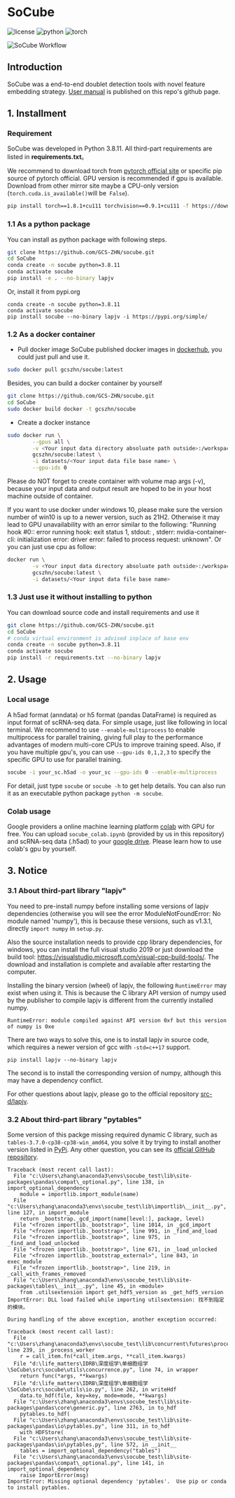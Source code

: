 # SoCube
![license](https://img.shields.io/badge/license-MIT%20License-blue.svg)
![python](https://img.shields.io/badge/python->=3.7-success.svg)
![torch](https://img.shields.io/badge/torch->=1.8.1-success.svg)

<img src="fig/workflow.svg" alt="SoCube Workflow">

## Introduction
SoCube was a end-to-end doublet detection tools with novel feature embedding strategy. [User manual](https://www.gcszhn.top/socube/) is published on this repo's github page.

## 1. Installment

### Requirement
SoCube was developed in Python 3.8.11. All third-part requirements are listed in **requirements.txt**。

We recommend to download torch from [pytorch official site](https://pytorch.org/get-started/locally/) or specific pip source of pytorch official. GPU version is recommended if gpu is available. Download from other mirror site maybe a CPU-only version (`torch.cuda.is_available()`will be` False`).
```bash
pip install torch==1.8.1+cu111 torchvision==0.9.1+cu111 -f https://download.pytorch.org/whl/torch_stable.html
```
### 1.1 As a python package
You can install as python package with following steps.
```bash
git clone https://github.com/GCS-ZHN/socube.git
cd SoCube
conda create -n socube python=3.8.11
conda activate socube
pip install -e . --no-binary lapjv
```
Or, install it from pypi.org
```
conda create -n socube python=3.8.11
conda activate socube
pip install socube --no-binary lapjv -i https://pypi.org/simple/
```

### 1.2 As a docker container
- Pull docker image
SoCube published docker images in [dockerhub](https://hub.docker.com/r/gcszhn/socube), you could just pull and use it.
```bash
sudo docker pull gcszhn/socube:latest
```
Besides, you can build a docker container by yourself
```bash
git clone https://github.com/GCS-ZHN/socube.git
cd SoCube
sudo docker build docker -t gcszhn/socube
```
- Create a docker instance

```bash
sudo docker run \
        --gpus all \
        -v <Your input data directory absoluate path outside>:/workspace/datasets \
        gcszhn/socube:latest \
        -i datasets/<Your input data file base name> \
        --gpu-ids 0
```
Please do NOT forget to create container with volume map args (-v), because your input data and output result are hoped to be in your host machine outside of container.

If you want to use docker under windows 10, please make sure the version number of win10 is up to a newer version, such as 21H2. Otherwise it may lead to GPU unavailability with an error similar to the following: "Running hook #0:: error running hook: exit status 1, stdout: , stderr: nvidia-container-cli: initialization error: driver error: failed to process request: unknown". Or you can just use cpu as follow:
```bash
docker run \
        -v <Your input data directory absoluate path outside>:/workspace/datasets \
        gcszhn/socube:latest \
        -i datasets/<Your input data file base name> 
```

### 1.3 Just use it without installing to python
You can download source code and install requirements and use it
```bash
git clone https://github.com/GCS-ZHN/socube.git
cd SoCube
# conda virtual environment is advised inplace of base env
conda create -n socube python=3.8.11
conda activate socube
pip install -r requirements.txt --no-binary lapjv
```
## 2. Usage
### Local usage
A h5ad format (anndata) or h5 format (pandas DataFrame) is required as input format of scRNA-seq data. For simple usage, just like following in local terminal. We recommend to use `--enable-multiprocess` to enable multiprocess for parallel training, giving full play to the performance advantages of modern multi-core CPUs to improve training speed. Also, if you have multiple gpu's, you can use `--gpu-ids 0,1,2,3` to specify the specific GPU to use for parallel training.
```bash
socube -i your_sc.h5ad -o your_sc --gpu-ids 0 --enable-multiprocess
```
For detail, just type `socube` or `socube -h` to get help details.  You can also run it as an executable python package `python -m socube`.

### Colab usage
Google providers a online machine learning platform [colab](https://colab.research.google.com/) with GPU for free. You can upload `socube_colab.ipynb` (provided by us in this repository) and scRNA-seq data (.h5ad) to your [google drive](https://drive.google.com/). Please learn how to use colab's gpu by yourself.

## 3. Notice
### 3.1 About third-part library "lapjv"
You need to pre-install numpy before installing some versions of lapjv dependencies (otherwise you will see the error ModuleNotFoundError: No module named 'numpy'), this is because these versions, such as v1.3.1, directly `import numpy` in `setup.py`.

Also the source installation needs to provide cpp library dependencies, for windows, you can install the full visual studio 2019 or just download the build tool: https://visualstudio.microsoft.com/visual-cpp-build-tools/. The download and installation is complete and available after restarting the computer.

Installing the binary version (wheel) of lapjv, the following `RuntimeError` may exist when using it. This is because the C library API version of numpy used by the publisher to compile lapjv is different from the currently installed numpy.
```
RuntimeError: module compiled against API version 0xf but this version of numpy is 0xe
```
There are two ways to solve this, one is to install lapjv in source code, which requires a newer version of gcc with `-std=c++17` support.
```
pip install lapjv --no-binary lapjv
```
The second is to install the corresponding version of numpy, although this may have a dependency conflict.

For other questions about lapjv, please go to the official repository [src-d/lapjv](https://github.com/src-d/lapjv).

### 3.2 About third-part library "pytables"
Some version of this packge missing required dynamic C library, such as `tables-3.7.0-cp38-cp38-win_amd64`, you solve it by trying to install another version listed in [PyPi](https://pypi.org/project/tables/). Any other question, you can see its [official GitHub repository](https://github.com/PyTables/PyTables).
```
Traceback (most recent call last):
  File "c:\Users\zhang\anaconda3\envs\socube_test\lib\site-packages\pandas\compat\_optional.py", line 138, in import_optional_dependency
    module = importlib.import_module(name)
  File "c:\Users\zhang\anaconda3\envs\socube_test\lib\importlib\__init__.py", line 127, in import_module
    return _bootstrap._gcd_import(name[level:], package, level)
  File "<frozen importlib._bootstrap>", line 1014, in _gcd_import
  File "<frozen importlib._bootstrap>", line 991, in _find_and_load
  File "<frozen importlib._bootstrap>", line 975, in _find_and_load_unlocked
  File "<frozen importlib._bootstrap>", line 671, in _load_unlocked
  File "<frozen importlib._bootstrap_external>", line 843, in exec_module
  File "<frozen importlib._bootstrap>", line 219, in _call_with_frames_removed
  File "c:\Users\zhang\anaconda3\envs\socube_test\lib\site-packages\tables\__init__.py", line 45, in <module>
    from .utilsextension import get_hdf5_version as _get_hdf5_version
ImportError: DLL load failed while importing utilsextension: 找不到指定的模块。

During handling of the above exception, another exception occurred:

Traceback (most recent call last):
  File "c:\Users\zhang\anaconda3\envs\socube_test\lib\concurrent\futures\process.py", line 239, in _process_worker
    r = call_item.fn(*call_item.args, **call_item.kwargs)
  File "d:\life_matters\IDRB\深度组学\单细胞组学\SoCube\src\socube\utils\concurrence.py", line 74, in wrapper
    return func(*args, **kwargs)
  File "d:\life_matters\IDRB\深度组学\单细胞组学\SoCube\src\socube\utils\io.py", line 262, in writeHdf
    data.to_hdf(file, key=key, mode=mode, **kwargs)
  File "c:\Users\zhang\anaconda3\envs\socube_test\lib\site-packages\pandas\core\generic.py", line 2763, in to_hdf
    pytables.to_hdf(
  File "c:\Users\zhang\anaconda3\envs\socube_test\lib\site-packages\pandas\io\pytables.py", line 311, in to_hdf
    with HDFStore(
  File "c:\Users\zhang\anaconda3\envs\socube_test\lib\site-packages\pandas\io\pytables.py", line 572, in __init__
    tables = import_optional_dependency("tables")
  File "c:\Users\zhang\anaconda3\envs\socube_test\lib\site-packages\pandas\compat\_optional.py", line 141, in import_optional_dependency
    raise ImportError(msg)
ImportError: Missing optional dependency 'pytables'.  Use pip or conda to install pytables.
```